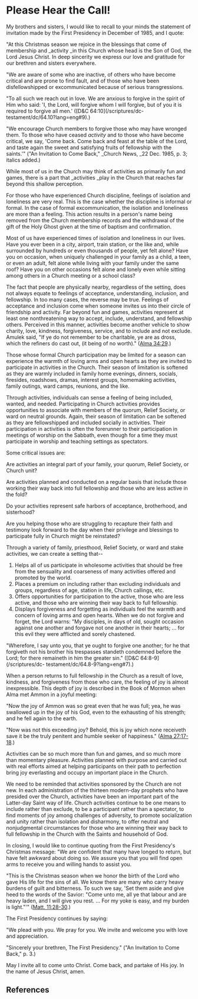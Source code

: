# Please Hear the Call!

My brothers and sisters, I would like to recall to your minds the statement of
invitation made by the First Presidency in December of 1985, and I quote:

"At this Christmas season we rejoice in the blessings that come of membership
and _activity _in this Church whose head is the Son of God, the Lord Jesus
Christ. In deep sincerity we express our love and gratitude for our brethren
and sisters everywhere.

"We are aware of some who are inactive, of others who have become critical and
are prone to find fault, and of those who have been disfellowshipped or
excommunicated because of serious transgressions.

"To all such we reach out in love. We are anxious to forgive in the spirit of
Him who said: 'I, the Lord, will forgive whom I will forgive, but of you it is
required to forgive all men.' ([D&amp;C 64:10](/scriptures/dc-
testament/dc/64.10?lang=eng#9).)

"We encourage Church members to forgive those who may have wronged them. To
those who have ceased _activity_ and to those who have become critical, we
say, 'Come back. Come back and feast at the table of the Lord, and taste again
the sweet and satisfying fruits of fellowship with the saints.'" ("An
Invitation to Come Back," _Church News, _22 Dec. 1985, p. 3; italics added.)

While most of us in the Church may think of activities as primarily fun and
games, there is a part that _activities _play in the Church that reaches far
beyond this shallow perception.

For those who have experienced Church discipline, feelings of isolation and
loneliness are very real. This is the case whether the discipline is informal
or formal. In the case of formal excommunication, the isolation and loneliness
are more than a feeling. This action results in a person's name being removed
from the Church membership records and the withdrawal of the gift of the Holy
Ghost given at the time of baptism and confirmation.

Most of us have experienced times of isolation and loneliness in our lives.
Have you ever been in a city, airport, train station, or the like and, while
surrounded by hundreds or even thousands of people, yet felt alone? Have you
on occasion, when uniquely challenged in your family as a child, a teen, or
even an adult, felt alone while living with your family under the same roof?
Have you on other occasions felt alone and lonely even while sitting among
others in a Church meeting or a school class?

The fact that people are physically nearby, regardless of the setting, does
not always equate to feelings of acceptance, understanding, inclusion, and
fellowship. In too many cases, the reverse may be true. Feelings of acceptance
and inclusion come when someone invites us into their circle of friendship and
activity. Far beyond fun and games, activities represent at least one
nonthreatening way to accept, include, understand, and fellowship others.
Perceived in this manner, activities become another vehicle to show charity,
love, kindness, forgiveness, service, and to include and not exclude. Amulek
said, "If ye do not remember to be charitable, ye are as dross, which the
refiners do cast out, (it being of no worth)." ([Alma
34:29](/scriptures/bofm/alma/34.29?lang=eng#28).)

Those whose formal Church participation may be limited for a season can
experience the warmth of loving arms and open hearts as they are invited to
participate in activities in the Church. Their season of limitation is
softened as they are warmly included in family home evenings, dinners,
socials, firesides, roadshows, dramas, interest groups, homemaking activities,
family outings, ward camps, reunions, and the like.

Through activities, individuals can sense a feeling of being included, wanted,
and needed. Participating in Church activities provides opportunities to
associate with members of the quorum, Relief Society, or ward on neutral
grounds. Again, their season of limitation can be softened as they are
fellowshipped and included socially in activities. Their participation in
activities is often the forerunner to their participation in meetings of
worship on the Sabbath, even though for a time they must participate in
worship and teaching settings as spectators.

Some critical issues are:

Are activities an integral part of your family, your quorum, Relief Society,
or Church unit?

Are activities planned and conducted on a regular basis that include those
working their way back into full fellowship and those who are less active in
the fold?

Do your activities represent safe harbors of acceptance, brotherhood, and
sisterhood?

Are you helping those who are struggling to recapture their faith and
testimony look forward to the day when their privilege and blessings to
participate fully in Church might be reinstated?

Through a variety of family, priesthood, Relief Society, or ward and stake
activities, we can create a setting that--

  1. Helps all of us participate in wholesome activities that should be free from the sensuality and coarseness of many activities offered and promoted by the world. 
  2. Places a premium on including rather than excluding individuals and groups, regardless of age, station in life, Church callings, etc. 
  3. Offers opportunities for participation to the active, those who are less active, and those who are winning their way back to full fellowship. 
  4. Displays forgiveness and forgetting as individuals feel the warmth and concern of loving arms and open hearts. When we do not forgive and forget, the Lord warns: "My disciples, in days of old, sought occasion against one another and forgave not one another in their hearts; ... for this evil they were afflicted and sorely chastened. 

"Wherefore, I say unto you, that ye ought to forgive one another; for he that
forgiveth not his brother his trespasses standeth condemned before the Lord;
for there remaineth in him the greater sin." ([D&amp;C 64:8-9](/scriptures/dc-
testament/dc/64.8-9?lang=eng#7).)

When a person returns to full fellowship in the Church as a result of love,
kindness, and forgiveness from those who care, the feeling of joy is almost
inexpressible. This depth of joy is described in the Book of Mormon when Alma
met Ammon in a joyful meeting:

"Now the joy of Ammon was so great even that he was full; yea, he was
swallowed up in the joy of his God, even to the exhausting of his strength;
and he fell again to the earth.

"Now was not this exceeding joy? Behold, this is joy which none receiveth save
it be the truly penitent and humble seeker of happiness." ([Alma
27:17-18](/scriptures/bofm/alma/27.17-18?lang=eng#16).)

Activities can be so much more than fun and games, and so much more than
momentary pleasure. Activities planned with purpose and carried out with real
efforts aimed at helping participants on their path to perfection bring joy
everlasting and occupy an important place in the Church.

We need to be reminded that activities sponsored by the Church are not new. In
each administration of the thirteen modern-day prophets who have presided over
the Church, activities have been an important part of the Latter-day Saint way
of life. Church activities continue to be one means to include rather than
exclude, to be a participant rather than a spectator, to find moments of joy
among challenges of adversity, to promote socialization and unity rather than
isolation and disharmony, to offer neutral and nonjudgmental circumstances for
those who are winning their way back to full fellowship in the Church with the
Saints and household of God.

In closing, I would like to continue quoting from the First Presidency's
Christmas message: "We are confident that many have longed to return, but have
felt awkward about doing so. We assure you that you will find open arms to
receive you and willing hands to assist you.

"This is the Christmas season when we honor the birth of the Lord who gave His
life for the sins of all. We know there are many who carry heavy burdens of
guilt and bitterness. To such we say, 'Set them aside and give heed to the
words of the Savior: "Come unto me, all ye that labour and are heavy laden,
and I will give you rest. ... For my yoke is easy, and my burden is light."'"
([Matt. 11:28-30](/scriptures/nt/matt/11.28-30?lang=eng#27).)

The First Presidency continues by saying:

"We plead with you. We pray for you. We invite and welcome you with love and
appreciation.

"Sincerely your brethren, The First Presidency." ("An Invitation to Come
Back," p. 3.)

May I invite all to come unto Christ. Come back, and partake of His joy. In
the name of Jesus Christ, amen.

## References


